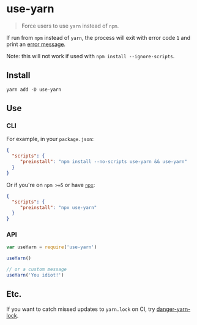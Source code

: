 # use-yarn
> Force users to use `yarn` instead of `npm`.

If run from `npm` instead of `yarn`, the process will exit with error code `1`
and print an [error message](https://raw.githubusercontent.com/adjohnson916/use-yarn/master/message.txt).

Note: this will not work if used with `npm install --ignore-scripts`.

## Install

```
yarn add -D use-yarn
```

## Use

### CLI

For example, in your `package.json`:
```json
{
  "scripts": {
     "preinstall": "npm install --no-scripts use-yarn && use-yarn"
  }
}
```

Or if you're on `npm >=5` or have [`npx`][npx]:
```json
{
  "scripts": {
     "preinstall": "npx use-yarn"
  }
}
```

### API

```js
var useYarn = require('use-yarn')

useYarn()

// or a custom message
useYarn('You idiot!')
```

## Etc.

If you want to catch missed updates to `yarn.lock` on CI, try [danger-yarn-lock](https://github.com/adjohnson916/danger-yarn-lock).


[npx]: https://www.npmjs.com/package/npx
